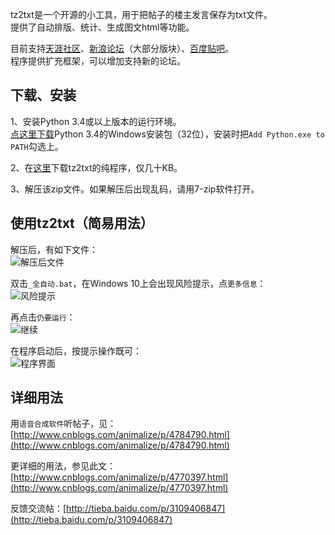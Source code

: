 tz2txt是一个开源的小工具，用于把帖子的楼主发言保存为txt文件。  
提供了自动排版、统计、生成图文html等功能。
  
目前支持[天涯社区](http://bbs.tianya.cn/)、[新浪论坛](http://bbs.sina.com.cn/)（大部分版块）、[百度贴吧](http://tieba.baidu.com/)。  
程序提供扩充框架，可以增加支持新的论坛。

下载、安装
------

1、安装Python 3.4或以上版本的运行环境。  
   [点这里下载](https://www.python.org/ftp/python/3.4.4/python-3.4.4.msi)Python 3.4的Windows安装包（32位），安装时把`Add Python.exe to PATH`勾选上。
   
2、在[这里](https://github.com/animalize/tz2txt/archive/master.zip)下载tz2txt的纯程序，仅几十KB。

3、解压该zip文件。如果解压后出现乱码，请用7-zip软件打开。

使用tz2txt（简易用法）
------

解压后，有如下文件：  
![解压后文件](https://raw.githubusercontent.com/animalize/pics/master/tz2txt/1.png)

双击`_全自动.bat`，在Windows 10上会出现风险提示，点`更多信息`：  
![风险提示](https://raw.githubusercontent.com/animalize/pics/master/tz2txt/2.png)

再点击`仍要运行`：  
![继续](https://raw.githubusercontent.com/animalize/pics/master/tz2txt/3.png)

在程序启动后，按提示操作既可：  
![程序界面](https://raw.githubusercontent.com/animalize/pics/master/tz2txt/4.png)


详细用法
------
用`语音合成软件`听帖子，见：[http://www.cnblogs.com/animalize/p/4784790.html](http://www.cnblogs.com/animalize/p/4784790.html)

更详细的用法，参见此文：[http://www.cnblogs.com/animalize/p/4770397.html](http://www.cnblogs.com/animalize/p/4770397.html)

反馈交流帖：[http://tieba.baidu.com/p/3109406847](http://tieba.baidu.com/p/3109406847)